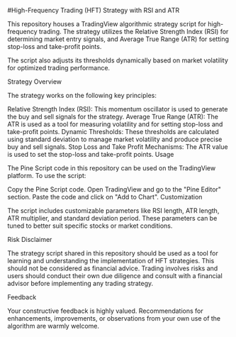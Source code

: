 #High-Frequency Trading (HFT) Strategy with RSI and ATR

This repository houses a TradingView algorithmic strategy script for high-frequency trading. The strategy utilizes the Relative Strength Index (RSI) for determining market entry signals, and Average True Range (ATR) for setting stop-loss and take-profit points.

The script also adjusts its thresholds dynamically based on market volatility for optimized trading performance.

Strategy Overview

The strategy works on the following key principles:

Relative Strength Index (RSI): This momentum oscillator is used to generate the buy and sell signals for the strategy.
Average True Range (ATR): The ATR is used as a tool for measuring volatility and for setting stop-loss and take-profit points.
Dynamic Thresholds: These thresholds are calculated using standard deviation to manage market volatility and produce precise buy and sell signals.
Stop Loss and Take Profit Mechanisms: The ATR value is used to set the stop-loss and take-profit points.
Usage

The Pine Script code in this repository can be used on the TradingView platform. To use the script:

Copy the Pine Script code.
Open TradingView and go to the "Pine Editor" section.
Paste the code and click on "Add to Chart".
Customization

The script includes customizable parameters like RSI length, ATR length, ATR multiplier, and standard deviation period. These parameters can be tuned to better suit specific stocks or market conditions.

Risk Disclaimer

The strategy script shared in this repository should be used as a tool for learning and understanding the implementation of HFT strategies. This should not be considered as financial advice. Trading involves risks and users should conduct their own due diligence and consult with a financial advisor before implementing any trading strategy.

Feedback

Your constructive feedback is highly valued. Recommendations for enhancements, improvements, or observations from your own use of the algorithm are warmly welcome.

